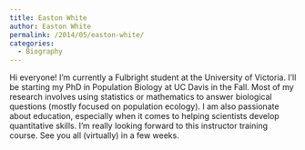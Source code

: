 ```yaml
---
title: Easton White
author: Easton White
permalink: /2014/05/easton-white/
categories:
  - Biography
---
```

Hi everyone! I&#8217;m currently a Fulbright student at the University of Victoria. I&#8217;ll be starting my PhD in Population Biology at UC Davis in the Fall. Most of my research involves using statistics or mathematics to answer biological questions (mostly focused on population ecology). I am also passionate about education, especially when it comes to helping scientists develop quantitative skills. I&#8217;m really looking forward to this instructor training course. See you all (virtually) in a few weeks.

